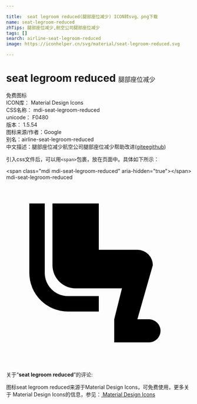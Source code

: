 ```yaml
---

title:  seat legroom reduced(腿部座位减少) ICON转svg、png下载
name: seat-legroom-reduced
zhTips: 腿部座位减少,航空公司腿部座位减少
tags: []
search: airline-seat-legroom-reduced
image: https://iconhelper.cn/svg/material/seat-legroom-reduced.svg

---
```


# seat legroom reduced  <small style="font-size: 60%;font-weight: 100">腿部座位减少</small>


<div class="detail-page">
<p>
<span><span class="badge-success badge">免费图标</span> </span>
<br/>
<span>
ICON库：
<span class="badge-secondary badge">Material Design Icons</span> 
</span>
<br/>
<span>
CSS名称：
<span class="badge-secondary badge">mdi-seat-legroom-reduced</span> 
</span>
<br/>
<span>
unicode：
<span class="badge-secondary badge">F0480</span> 
<copy-btn content='F0480' btn-title=""></copy-btn>
<copy-btn :content='String.fromCodePoint(parseInt("F0480", 16))' btn-title="复制U"></copy-btn>
</span>
<br/>
<span>
版本：
<span class="badge-secondary badge">1.5.54</span> 
</span>
<br/>
<span>图标来源/作者：<span class="badge-light badge">Google</span></span> 
<br/>
<span>别名：<span class="badge-light badge">airline-seat-legroom-reduced</span></span><br/><span class="zh-detail">中文描述：<span class="badge-primary badge">腿部座位减少</span><span class="badge-primary badge">航空公司腿部座位减少</span><span class="help-link"><span>帮助改进</span>(<a href="https://gitee.com/liuwave/icon-helper/edit/master/json/material/seat-legroom-reduced.json" target="_blank" rel="noopener noreferrer">gitee</a><a href="https://github.com/liuwave/icon-helper/edit/master/json/material/seat-legroom-reduced.json" target="_blank" rel="noopener noreferrer">github</a></span>)</span><br/>
</p>
</div>
<div class="alert alert-dark">
  <i class="mdi mdi-seat-legroom-reduced mdi-48px"></i>
  <i class="mdi mdi-seat-legroom-reduced mdi-36px"></i>
  <i class="mdi mdi-seat-legroom-reduced mdi-24px"></i>
  <i class="mdi mdi-seat-legroom-reduced mdi-18px"></i>
</div>
<div>
  <p>引入css文件后，可以用<code>&lt;span&gt;</code>包裹，放在页面中。具体如下所示：    
  </p>
  <div class="alert alert-primary" style="font-size: 14px">
    &lt;span class="mdi mdi-seat-legroom-reduced" aria-hidden="true"&gt;&lt;/span&gt;
    <copy-btn content='<span class="mdi mdi-seat-legroom-reduced" aria-hidden="true"></span>'></copy-btn>
  </div>
  <div class="alert alert-secondary">
    <i class="mdi mdi-seat-legroom-reduced"
    style="font-size: 24px"
    aria-hidden="true"></i> mdi-seat-legroom-reduced
    <copy-btn content="mdi-seat-legroom-reduced" btn-title="复制图标名称"></copy-btn>
  </div>
</div>
<div id="svg" class="svg-wrap">
<svg xmlns="http://www.w3.org/2000/svg" viewBox="0 0 24 24"><path d="M19.97,19.2C20.15,20.16 19.42,21 18.5,21H14V18L15,14H9A3,3 0 0,1 6,11V3H12V9H17A2,2 0 0,1 19,11L17,18H18.44C19.17,18 19.83,18.5 19.97,19.2M5,12V3H3V12A5,5 0 0,0 8,17H12V15H8A3,3 0 0,1 5,12Z" /></svg>
</div>
<detail full-name='mdi-seat-legroom-reduced'></detail>
<div class="icon-detail__container">
<p>关于“<b>seat legroom reduced</b>”的评论:</p>
</div>
<Vssue title="关于“seat legroom reduced”的评论" />    
<div><p>图标seat legroom reduced来源于Material Design Icons，可免费使用，更多关于 Material Design Icons的信息，参见：<a target="_blank" href="https://iconhelper.cn/material.html"> Material Design Icons</a>
</p></div>
